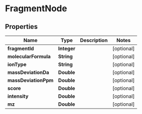 

# FragmentNode



## Properties

| Name | Type | Description | Notes |
|------------ | ------------- | ------------- | -------------|
|**fragmentId** | **Integer** |  |  [optional] |
|**molecularFormula** | **String** |  |  [optional] |
|**ionType** | **String** |  |  [optional] |
|**massDeviationDa** | **Double** |  |  [optional] |
|**massDeviationPpm** | **Double** |  |  [optional] |
|**score** | **Double** |  |  [optional] |
|**intensity** | **Double** |  |  [optional] |
|**mz** | **Double** |  |  [optional] |



